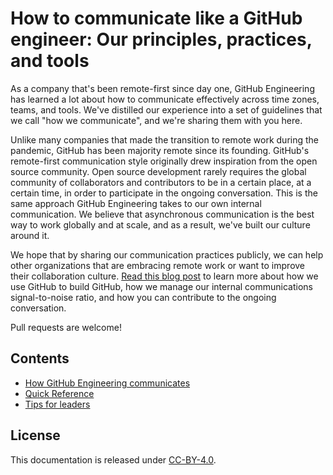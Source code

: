 # How to communicate like a GitHub engineer: Our principles, practices, and tools

As a company that's been remote-first since day one, GitHub Engineering has learned a lot about how to communicate effectively across time zones, teams, and tools. We've distilled our experience into a set of guidelines that we call "how we communicate", and we're sharing them with you here. 

Unlike many companies that made the transition to remote work during the pandemic, GitHub has been majority remote since its founding. GitHub's remote-first communication style originally drew inspiration from the open source community. Open source development rarely requires the global community of collaborators and contributors to be in a certain place, at a certain time, in order to participate in the ongoing conversation. This is the same approach GitHub Engineering takes to our own internal communication. We believe that asynchronous communication is the best way to work globally and at scale, and as a result, we've built our culture around it.

We hope that by sharing our communication practices publicly, we can help other organizations that are embracing remote work or want to improve their collaboration culture. [Read this blog post]() to learn more about how we use GitHub to build GitHub, how we manage our internal communications signal-to-noise ratio, and how you can contribute to the ongoing conversation.

Pull requests are welcome!

## Contents

* [How GitHub Engineering communicates](how-github-engineering-communicates.md)
* [Quick Reference](quick-ref.md)
* [Tips for leaders](tips-for-leaders.md)

## License

This documentation is released under [CC-BY-4.0](https://creativecommons.org/licenses/by/4.0/).